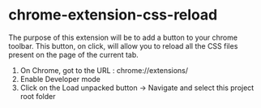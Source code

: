 # chrome-extension-css-reload

The purpose of this extension will be to add a button to your chrome toolbar. 
This button, on click, will allow you to reload all the CSS files present on the page of the current tab.


1. On Chrome, got to the URL : chrome://extensions/ 
2. Enable Developer mode
3. Click on the Load unpacked button → Navigate and select this project root folder
